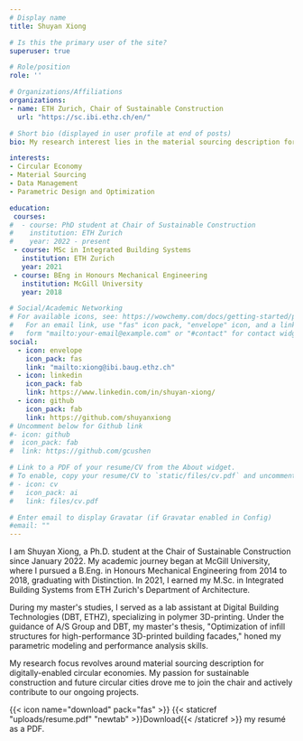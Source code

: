 ```yaml
---
# Display name
title: Shuyan Xiong

# Is this the primary user of the site?
superuser: true

# Role/position
role: ''

# Organizations/Affiliations
organizations:
- name: ETH Zurich, Chair of Sustainable Construction
  url: "https://sc.ibi.ethz.ch/en/"

# Short bio (displayed in user profile at end of posts)
bio: My research interest lies in the material sourcing description for digitally-​enabled circular economy.

interests:
- Circular Economy
- Material Sourcing
- Data Management
- Parametric Design and Optimization

education:
 courses:
#  - course: PhD student at Chair of Sustainable Construction
#    institution: ETH Zurich
#    year: 2022 - present
 - course: MSc in Integrated Building Systems
   institution: ETH Zurich
   year: 2021 
 - course: BEng in Honours Mechanical Engineering
   institution: McGill University
   year: 2018

# Social/Academic Networking
# For available icons, see: https://wowchemy.com/docs/getting-started/page-builder/#icons
#   For an email link, use "fas" icon pack, "envelope" icon, and a link in the
#   form "mailto:your-email@example.com" or "#contact" for contact widget.
social:
  - icon: envelope
    icon_pack: fas
    link: "mailto:xiong@ibi.baug.ethz.ch"
  - icon: linkedin
    icon_pack: fab
    link: https://www.linkedin.com/in/shuyan-xiong/
  - icon: github
    icon_pack: fab
    link: https://github.com/shuyanxiong
# Uncomment below for Github link
#- icon: github
#  icon_pack: fab
#  link: https://github.com/gcushen

# Link to a PDF of your resume/CV from the About widget.
# To enable, copy your resume/CV to `static/files/cv.pdf` and uncomment the lines below.
# - icon: cv
#   icon_pack: ai
#   link: files/cv.pdf

# Enter email to display Gravatar (if Gravatar enabled in Config)
#email: ""
---
```

I am Shuyan Xiong, a Ph.D. student at the Chair of Sustainable Construction since January 2022. My academic journey began at McGill University, where I pursued a B.Eng. in Honours Mechanical Engineering from 2014 to 2018, graduating with Distinction. In 2021, I earned my M.Sc. in Integrated Building Systems from ETH Zurich's Department of Architecture.

During my master's studies, I served as a lab assistant at Digital Building Technologies (DBT, ETHZ), specializing in polymer 3D-printing. Under the guidance of A/S Group and DBT, my master's thesis, "Optimization of infill structures for high-performance 3D-printed building facades," honed my parametric modeling and performance analysis skills.

My research focus revolves around material sourcing description for digitally-enabled circular economies. My passion for sustainable construction and future circular cities drove me to join the chair and actively contribute to our ongoing projects.

{{< icon name="download" pack="fas" >}} {{< staticref "uploads/resume.pdf" "newtab" >}}Download{{< /staticref >}} my resumé as a PDF.
